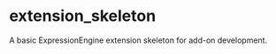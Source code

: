 extension_skeleton
===================================

A basic ExpressionEngine extension skeleton for add-on development.
